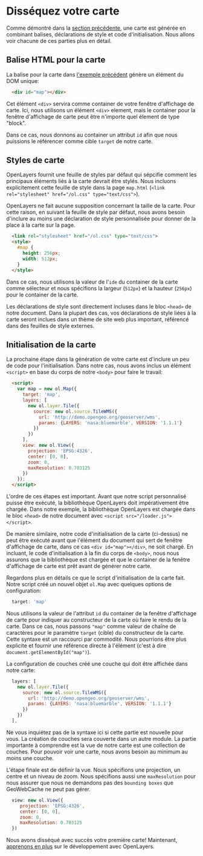 # Disséquez votre carte

Comme démontré dans la [section précédente](./map.md), une carte est générée en combinant balises, déclarations de style et code d'initialisation. Nous allons voir chacune de ces parties plus en détail.

## Balise HTML pour la carte

La balise pour la carte dans [l'exemple précédent](./map.md) génère un élément du DOM unique:

```html
  <div id="map"></div>
```

Cet élément `<div>` servira comme container de votre fenêtre d'affichage de carte. Ici, nous utilisons un élément `<div>` element, mais le container pour la fenêtre d'affichage de carte peut être n'importe quel élement de type "block".

Dans ce cas, nous donnons au container un attribut `id` afin que nous puissions le référencer comme cible `target` de notre carte.

## Styles de carte

OpenLayers fournit une feuille de styles par défaut qui sépcifie comment les principaux éléments liés à la carte devrait être stylés. Nous incluons explicitement cette feuille de style dans la page `map.html` (`<link rel="stylesheet" href="/ol.css" type="text/css">`).

OpenLayers ne fait aucune supposition concernant la taille de la carte. Pour cette raison, en suivant la feuille de style par défaut, nous avons besoin d'inclure au moins une déclaration de style personnalisée pour donner de la place à la carte sur la page.

```html
  <link rel="stylesheet" href="/ol.css" type="text/css">
  <style>
    #map {
      height: 256px;
      width: 512px;
    }
  </style>
```

Dans ce cas, nous utilisons la valeur de l'`ide` du container de la carte comme sélecteur et nous spécifions la largeur (`512px`) et la hauteur (`256px`) pour le container de la carte.

Les déclarations de style sont directement incluses dans le bloc `<head>` de notre document. Dans la plupart des cas, vos déclarations de style liées à la carte  seront inclues dans un thème de site web plus important, référencé dans des feuilles de style externes.

## Initialisation de la carte

La prochaine étape dans la génération de votre carte est d'inclure un peu de code pour l'initialisation. Dans notre cas, nous avons inclus un élément `<script>` en base du corps de notre `<body>` pour faire le travail:

```html
  <script>
    var map = new ol.Map({
      target: 'map',
      layers: [
        new ol.layer.Tile({
          source: new ol.source.TileWMS({
            url: 'http://demo.opengeo.org/geoserver/wms',
            params: {LAYERS: 'nasa:bluemarble', VERSION: '1.1.1'}
          })
        })
      ],
      view: new ol.View({
        projection: 'EPSG:4326',
        center: [0, 0],
        zoom: 0,
        maxResolution: 0.703125
      })
    });
  </script>
```

L'ordre de ces étapes est important. Avant que notre script personnalisé puisse être exécuté, la bibliothèque OpenLayers doit impérativement être chargée. Dans notre exemple, la bibliothèque OpenLayers est chargée dans le bloc `<head>` de notre document avec `<script src="/loader.js"></script>`.

De manière similaire, notre code d'initialisation de la carte (ci-dessus) ne peut être exécuté avant que l'élément du document qui sert de fenêtre d'affichage de carte, dans ce cas `<div id="map"></div>`, ne soit chargé. En incluant, le code d'initialisation à la fin du corps de `<body>`, nous nous assurons que la bibliothèque est chargée et que le container de la fenêtre d'affichage de carte est prêt avant de générer notre carte.

Regardons plus en détails ce que le script d'initialisation de la carte fait. Notre script créé un nouvel objet `ol.Map` avec quelques options de configuration:

```js
  target: 'map'
```

Nous utilisons la valeur de l'attribut `id` du container de la fenêtre d'affichage de carte pour indiquer au constructeur de la carte où faire le rendu de la carte. Dans ce cas, nous passons `"map"` comme valeur de chaîne de caractères pour le paramètre `target` (cible) du constructeur de la carte. Cette syntaxe est un raccourci par commodité. Nous pourrions être plus explicite et fournir une référence directe à l'élément (c'est à dire `document.getElementById("map")`).


La configuration de couches créé une couche qui doit être affichée dans notre carte:

```js
  layers: [
    new ol.layer.Tile({
      source: new ol.source.TileWMS({
        url: 'http://demo.opengeo.org/geoserver/wms',
        params: {LAYERS: 'nasa:bluemarble', VERSION: '1.1.1'}
      })
    })
  ],
```

Ne vous inquiétez pas de la syntaxe ici si cette partie est nouvelle pour vous. La création de couches sera couverte dans un autre module. La partie importante à comprendre est la vue de notre carte est une collection de couches. Pour pouvoir voir une carte, nous avons besoin au minimum au moins une couche.

L'étape finale est de définir la vue. Nous spécifions une projection, un centre et un niveau de zoom. Nous spécifions aussi une `maxResolution` pour nous assurer que nous ne demandons pas des `bounding boxes` que GeoWebCache ne peut pas gérer.

```js
  view: new ol.View({
     projection: 'EPSG:4326',
     center: [0, 0],
     zoom: 0,
     maxResolution: 0.703125
  })
```

Nous avons disséqué avec succès votre première carte! Maintenant, [apprenons en plus](./resources.md) sur le développement avec OpenLayers.
